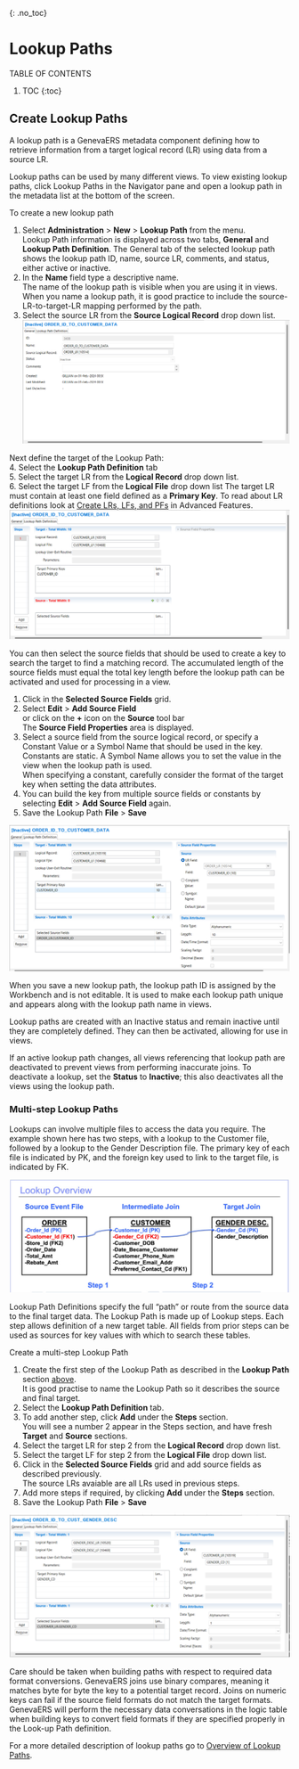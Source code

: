 {: .no_toc}
# Lookup Paths

TABLE OF CONTENTS 
1. TOC
{:toc}  

## Create Lookup Paths

A lookup path is a GenevaERS metadata component defining how to retrieve information from a target logical record (LR) using data from a source LR.

Lookup paths can be used by many different views. To view existing lookup paths, click Lookup Paths in the Navigator pane and open a lookup path in the metadata list at the bottom of the screen.

To create a new lookup path

1. Select **Administration** > **New** > **Lookup Path** from the menu.  
Lookup Path information is displayed across two tabs, **General** and **Lookup Path Definition**.  The General tab of the selected lookup path shows the lookup path ID, name, source LR, comments, and status, either active or inactive.  
2. In the **Name** field type a descriptive name.  
The name of the lookup path is visible when you are using it in views. When you name a lookup path, it is good practice to include the source-LR-to-target-LR mapping performed by the path.  
3. Select the source LR from the **Source Logical Record** drop down list. 
![Lookup Path General tab.](../../images/LookupPathGeneral.png)  

Next define the target of the Lookup Path:  
4. Select the **Lookup Path Definition** tab  
5. Select the target LR from the **Logical Record** drop down list.  
6. Select the target LF from the **Logical File** drop down list
The target LR must contain at least one field defined as a **Primary Key**. To read about LR definitions look at [Create LRs, LFs, and PFs](../../AdvancedFeatures/MetaData/CreateLRLFPFs.md) in Advanced Features.  
![Lookup Path Definition tab.](../../images/LookupPathDefn.png)  
    
You can then select the source fields that should be used to create a key to search the target to find a matching record. The accumulated length of the source fields must equal the total key length before the lookup path can be activated and used for processing in a view.

1. Click in the **Selected Source Fields** grid.
2. Select **Edit** > **Add Source Field**  
   or click on the **+** icon on the **Source** tool bar  
   The **Source Field Properties** area is displayed.
3. Select a source field from the source logical record, or specify a Constant Value or a Symbol Name that should be used in the key.  
Constants are static. A Symbol Name allows you to set the value in the view when the lookup path is used.  
When specifying a constant, carefully consider the format of the target key when setting the data attributes.  
4. You can build the key from multiple source fields or constants by selecting **Edit** > **Add Source Field** again.
5. Save the Lookup Path **File** > **Save**  

![Adding Lookup Path source fields.](../../images/LookupPathSourceField.png)  

When you save a new lookup path, the lookup path ID is assigned by the Workbench and is not editable. It is used to make each lookup path unique and appears along with the lookup path name in views.

Lookup paths are created with an Inactive status and remain inactive until they are completely defined. They can then be activated, allowing for use in views.

If an active lookup path changes, all views referencing that lookup path are deactivated to prevent views from performing inaccurate joins. To deactivate a lookup, set the **Status** to **Inactive**; this also deactivates all the views using the lookup path.

### Multi-step Lookup Paths

Lookups can involve multiple files to access the data you require. The example shown here has two steps, with a lookup to the Customer file, followed by a lookup to the Gender Description file. The primary key of each file is indicated by PK, and the foreign key used to link to the target file, is indicated by FK.

![Multi-step Lookup diagram.](../../images/MultiStepLUDiagram.png)

Lookup Path Definitions specify the full “path” or route from the source data to the final target data. The Lookup Path is made up of Lookup steps. Each step allows definition of a new target table. All fields from prior steps can be used as sources for key values with which to search these tables.

Create a multi-step Lookup Path
1. Create the first step of the Lookup Path as described in the **Lookup Path** section [above](#lookup-paths).  
It is good practise to name the Lookup Path so it describes the source and final target.
2. Select the **Lookup Path Definition** tab.
3. To add another step, click **Add** under the **Steps** section.  
You will see a number 2 appear in the Steps section, and have fresh **Target** and **Source** sections.
4. Select the target LR for step 2 from the **Logical Record** drop down list.  
6. Select the target LF for step 2 from the **Logical File** drop down list.
7. Click in the **Selected Source Fields** grid and add source fields as described previously.  
The source LRs avaiable are all LRs used in previous steps.
8. Add more steps if required, by clicking **Add** under the **Steps** section.
9. Save the Lookup Path **File** > **Save**  

![Adding a second Lookup Path Step.](../../images/MultiStepLuPathDefn.png)

Care should be taken when building paths with respect to required data format conversions. GenevaERS joins use binary compares, meaning it matches byte for byte the key to a potential target record. Joins on numeric keys can fail if the source field formats do not match the target formats. GenevaERS will perform the necessary data conversations in the logic table when building keys to convert field formats if they are specified properly in the Look-up Path definition.

For a more detailed description of lookup paths go to [Overview of Lookup Paths](../OverviewLookupPaths.md).